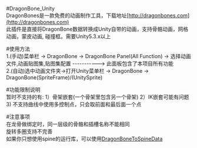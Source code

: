 #DragonBone_Unity  
DragonBones是一款免费的动画制作工具，下载地址[http://dragonbones.com](http://dragonbones.com)<br/>
此插件是直接将DragonBone数据转换成Unity自带的动画，支持骨骼动画，网格动画，蒙皮动画, 碰撞框。需要Unity5.3.x以上

#使用方法  
1.(手动)菜单栏 -> DragonBone -> DragonBone Panel(All Function) -> 选择动画文件,动画贴图集,贴图集配置 -----------> 此面板包含了本项目所有功能<br/> 
2.(自动)选中动画文件夹->打开Unity菜单栏 -> DragonBone -> DragonBone(SpriteFrame)/(UnitySprite)<br/>

#功能限制说明  
暂时不支持的有: 1）骨架嵌套(一个骨架里包含另一个骨架)    2）IK嵌套可能有问题<br/>
3) 不支持曲线中使用多控制点，只会取前面和最后面一个点<br/>

#注意事项  
在龙骨做绑定时，同一层级的骨骼和插槽名称不能相同<br/>
旋转多圈支持不完善<br/>
如果你只想使用spine的运行库，可以使用[DragonBoneToSpineData](http://git.oschina.net/bingheliefeng/DragonBoneToSpineData)
